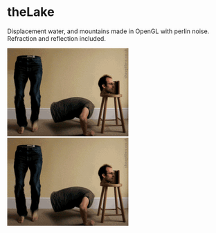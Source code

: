 # theLake
Displacement water, and mountains made in OpenGL with perlin noise. Refraction and reflection included.

![alt tag](https://raw.githubusercontent.com/hedlundaren/theLake/master/logo.gif)
![alt tag](https://raw.githubusercontent.com/hedlundaren/theLake/master/logo.gif)
